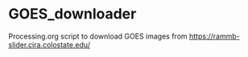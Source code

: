 # GOES_downloader
Processing.org script to download GOES images from
https://rammb-slider.cira.colostate.edu/
